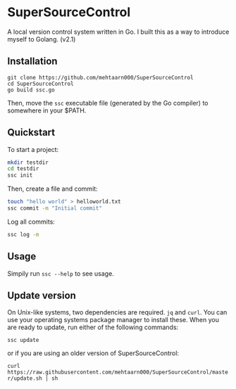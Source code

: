 # SuperSourceControl
A local version control system written in Go. I built this as a way to introduce myself to Golang. (v2.1)

## Installation
```
git clone https://github.com/mehtaarn000/SuperSourceControl
cd SuperSourceControl
go build ssc.go
```
Then, move the `ssc` executable file (generated by the Go compiler) to somewhere in your $PATH.

## Quickstart
To start a project:
```sh
mkdir testdir
cd testdir
ssc init
```

Then, create a file and commit:
```sh
touch "hello world" > helloworld.txt
ssc commit -m "Initial commit"
```

Log all commits:
```sh
ssc log -m
```

## Usage
Simpily run `ssc --help` to see usage.

## Update version
On Unix-like systems, two dependencies are required. `jq` and `curl`. You can use your operating systems package manager to install these.
When you are ready to update, run either of the following commands:

`ssc update`

or if you are using an older version of SuperSourceControl:

`curl https://raw.githubusercontent.com/mehtaarn000/SuperSourceControl/master/update.sh | sh`
